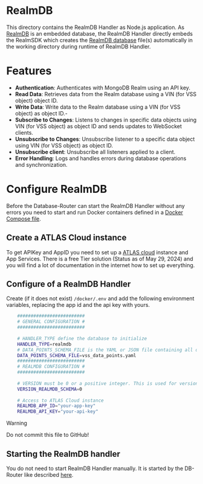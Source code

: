 # RealmDB

This directory contains the RealmDB Handler as Node.js application. As [RealmDB](https://www.mongodb.com/docs/atlas/device-sdks/sdk/node/) is an embedded database, the RealmDB Handler directly embeds the RealmSDK which creates the [RealmDB database](https://github.com/realm/realm-js) file(s) automatically in the working directory during runtime of RealmDB Handler.

# Features

- **Authentication**: Authenticates with MongoDB Realm using an API key.
- **Read Data**: Retrieves data from the Realm database using a VIN (for VSS object) object ID.
- **Write Data**: Write data to the Realm database using a VIN (for VSS object) as object ID.- 
- **Subscribe to Changes**: Listens to changes in specific data objects using VIN (for VSS object) as object ID and sends updates to WebSocket clients.
- **Unsubscribe to Changes**: Unsubscribe listener to a specific data object using VIN (for VSS object) as object ID.
- **Unsubscribe client**: Unsubscribe all listeners applied to a client.
- **Error Handling**: Logs and handles errors during database operations and synchronization.

# Configure RealmDB

Before the Database-Router can start the RealmDB Handler without any errors you need to start and run Docker containers defined in a [Docker Compose file](/docker/).

## Create a ATLAS Cloud instance

To get APIKey and AppID you need to set up a [ATLAS cloud](https://cloud.mongodb.com/) instance and App Services. There is a free Tier solution (Status as of May 29, 2024) and you will find a lot of documentation in the internet how to set up everything.

## Configure of a RealmDB Handler

Create (if it does not exist) `/docker/.env` and add the following environment variables, replacing the app id and the api key with yours.

```sh
    #########################
    # GENERAL CONFIGURATION #
    #########################
    
    # HANDLER_TYPE define the database to initialize
    HANDLER_TYPE=realmdb
    # DATA_POINTS_SCHEMA_FILE is the YAML or JSON file containing all data points supported. See the ../../config/README.md for more information.
    DATA_POINTS_SCHEMA_FILE=vss_data_points.yaml
    #########################
    # REALMDB CONFIGURATION #
    #########################
    
    # VERSION must be 0 or a positive integer. This is used for versioning the RealmDB configuration schema.
    VERSION_REALMDB_SCHEMA=0
    
    # Access to ATLAS Cloud instance
    REALMDB_APP_ID="your-app-key"
    REALMDB_API_KEY="your-api-key"
```

> [!WARNING] 
> Do not commit this file to GitHub!

## Starting the RealmDB handler

You do not need to start RealmDB Handler manually. It is started by the DB-Router like described [here](../../../README.md).

